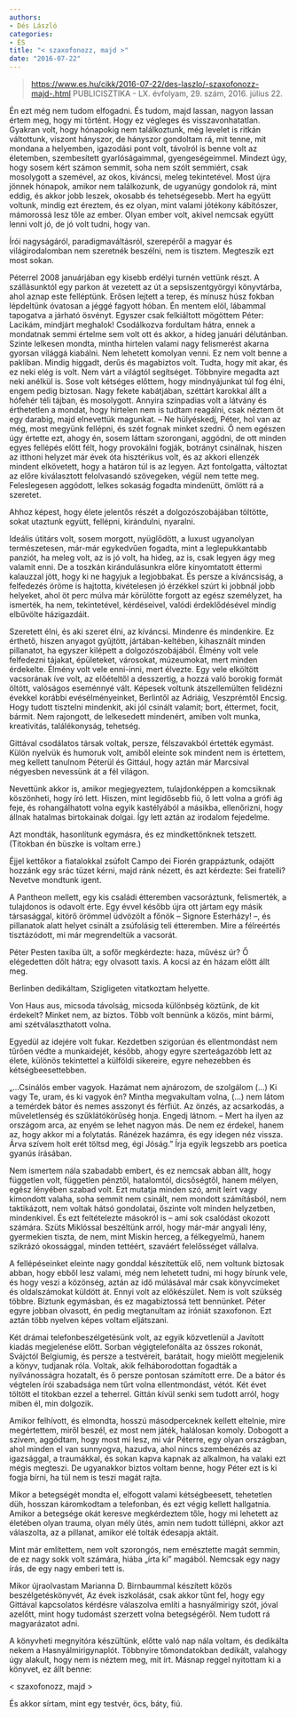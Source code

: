 ```yaml
---
authors:
- Dés László
categories:
- ÉS
title: "< szaxofonozz, majd >"
date: "2016-07-22"
---
```


> https://www.es.hu/cikk/2016-07-22/des-laszlo/-szaxofonozz-majd-.html
> PUBLICISZTIKA - LX. évfolyam, 29. szám, 2016. július 22.

Én ezt még nem tudom elfogadni. És tudom, majd lassan, nagyon lassan értem meg, hogy mi történt. Hogy ez végleges és visszavonhatatlan. Gyakran volt, hogy hónapokig nem találkoztunk, még levelet is ritkán váltottunk, viszont hányszor, de hányszor gondoltam rá, mit tenne, mit mondana a helyemben, igazodási pont volt, távolról is benne volt az életemben, szembesített gyarlóságaimmal, gyengeségeimmel. Mindezt úgy, hogy sosem kért számon semmit, soha nem szólt semmiért, csak mosolygott a szemével, az okos, kíváncsi, meleg tekintetével. Most újra jönnek hónapok, amikor nem találkozunk, de ugyanúgy gondolok rá, mint eddig, és akkor jobb leszek, okosabb és tehetségesebb. Mert ha együtt voltunk, mindig ezt éreztem, és ez olyan, mint valami jótékony kábítószer, mámorossá lesz tőle az ember. Olyan ember volt, akivel nemcsak együtt lenni volt jó, de jó volt tudni, hogy van.

Írói nagyságáról, paradigmaváltásról, szerepéről a magyar és világirodalomban  nem szeretnék beszélni, nem is tisztem.   Megteszik ezt most sokan.

Péterrel 2008 januárjában egy kisebb erdélyi turnén vettünk részt. A szállásunktól egy parkon át vezetett az út a sepsiszentgyörgyi könyvtárba, ahol aznap este felléptünk. Erősen lejtett a terep, és mínusz húsz fokban lépdeltünk óvatosan a jéggé fagyott hóban. Én mentem elöl, lábammal tapogatva a járható ösvényt. Egyszer csak felkiáltott mögöttem Péter: Lacikám, mindjárt meghalok! Csodálkozva fordultam hátra, ennek a mondatnak semmi értelme sem volt ott és akkor, a hideg januári délutánban. Szinte lelkesen mondta, mintha hirtelen valami nagy felismerést akarna gyorsan világgá kia­bálni. Nem lehetett komolyan venni. Ez nem volt benne a pakliban. Mindig higgadt, derűs és magabiztos volt. Tudta, hogy mit akar, és ez neki elég is volt. Nem várt a világtól segítséget. Többnyire megadta azt neki anélkül is. Sose volt kétséges előttem, hogy mindnyájunkat túl fog élni, engem pedig biztosan. Nagy fekete kabátjában, széttárt karokkal állt a hófehér téli tájban, és mosolygott. Annyira színpadias volt a látvány és érthetetlen a mondat, hogy hirtelen nem is tudtam reagálni, csak néztem őt egy darabig, majd elnevettük magunkat. – Ne hülyéskedj, Péter, hol van az még, most megyünk fellépni, és szét fognak minket szedni. Ő nem egészen úgy értette ezt, ahogy én, sosem láttam szorongani, aggódni, de ott minden egyes fellépés előtt félt, hogy provokálni fogják, botrányt csinálnak, hiszen az itthoni helyzet már évek óta hisztérikus volt, és az akkori ellenzék mindent elkövetett, hogy a határon túl is az legyen. Azt fontolgatta, változtat az előre kiválasztott felolvasandó szövegeken, végül nem tette meg. Feleslegesen aggódott, lelkes sokaság fogadta mindenütt, ömlött rá a szeretet.

Ahhoz képest, hogy élete jelentős részét a dolgozószobájában töltötte, sokat utaztunk együtt, fellépni, kirándulni, nyaralni.

Ideális útitárs volt, sosem morgott, nyüglődött, a luxust ugyanolyan természetesen, már-már egykedvűen fogadta, mint a leglepukkantabb panziót, ha meleg volt, az is jó volt, ha hideg, az is, csak legyen ágy meg valamit enni. De a toszkán kirándulásunkra előre kinyomtatott éttermi kalauzzal jött, hogy ki ne hagyjuk a legjobbakat. És persze a kíváncsiság, a felfedezés öröme is hajtotta, kivételesen jó érzékkel szúrt ki jobbnál jobb helyeket, ahol öt perc múlva már körülötte forgott az egész személyzet, ha ismerték, ha nem, tekintetével, kérdéseivel, valódi érdeklődésével mindig elbűvölte házigazdáit.

Szeretett élni, és aki szeret élni, az kíváncsi. Mindenre és mindenkire. Ez érthető, hiszen anyagot gyűjtött, jártában-keltében, kihasznált minden pillanatot, ha egyszer kilépett a dolgozószobájából. Élmény volt vele felfedezni tájakat, épületeket, városokat, múzeumokat, mert minden érdekelte. Élmény volt vele enni-inni, mert élvezte. Egy vele elköltött vacsorának íve volt, az előételtől a desszertig, a hozzá való borokig formát öltött, valóságos eseménnyé vált. Képesek voltunk átszellemülten felidézni évekkel korábbi evés­élményeinket, Berlintől az Adriáig, Veszprémtől Encsig. Hogy tudott tisztelni mindenkit, aki jól csinált valamit; bort, éttermet, focit, bármit. Nem rajongott, de lelkesedett mindenért, amiben volt munka, kreativitás, találékonyság, tehetség.

Gittával csodálatos társak voltak, persze, félszavakból értették egymást. Külön nyelvük és humoruk volt, amiből eleinte sok mindent nem is értettem, meg kellett tanulnom Péterül és Gittául, hogy aztán már Marcsival négyesben nevessünk át a fél világon.

Nevettünk akkor is, amikor megjegyeztem, tulajdonképpen a komcsiknak köszönheti, hogy író lett. Hiszen, mint legidősebb fiú, ő lett volna a grófi ág feje, és rohangálhatott volna egyik kastélyából a másikba, ellenőrizni, hogy állnak hatalmas birtokainak dolgai. Így lett aztán az irodalom fejedelme.

Azt mondták, hasonlítunk egymásra, és ez mindkettőnknek tetszett. (Titokban én büszke is voltam erre.)

Éjjel kettőkor a fiatalokkal zsúfolt Campo dei Fiorén grappáztunk, odajött hozzánk egy srác tüzet kérni, majd ránk nézett, és azt kérdezte: Sei fratelli? Nevetve mondtunk igent.

A Pantheon mellett, egy kis családi étteremben vacsoráztunk, felismerték, a tulajdonos is odavolt érte. Egy évvel később újra ott jártam egy másik társasággal, kitörő örömmel üdvözölt a főnök – Signore Esterházy! –, és pillanatok alatt helyet csinált a zsúfolásig teli étteremben. Mire a félreértés tisztázódott, mi már megrendeltük a vacsorát.

Péter Pesten taxiba ült, a sofőr megkérdezte: haza, művész úr? Ő elégedetten dőlt hátra; egy olvasott taxis. A kocsi az én házam előtt állt meg.

Berlinben dedikáltam, Szigligeten vitatkoztam helyette.

Von Haus aus, micsoda távolság, micsoda különbség köztünk, de kit érdekelt? Minket nem, az biztos. Több volt bennünk a közös, mint bármi, ami szétválaszthatott volna.

Egyedül az idejére volt fukar. Kezdetben szigorúan és ellentmondást nem tűrően védte a munkaidejét, később, ahogy egyre szerteágazóbb lett az élete, különös tekintettel a külföldi sikereire, egyre nehezebben és kétségbeesettebben.

„...Csinálós ember vagyok. Hazámat nem ajnározom, de szolgálom (...) Ki vagy Te, uram, és ki vagyok én? Mintha megvakultam volna, (...) nem látom a temérdek bátor és nemes asszonyt és férfiút. Az önzés, az acsarkodás, a műveletlenség és szűklátókörűség honja. Engedj látnom. – Mert ha ilyen az országom arca, az enyém se lehet nagyon más. De nem ez érdekel, hanem az, hogy akkor mi a folytatás. Ránézek hazámra, és egy idegen néz vissza. Árva szívem holt erét töltsd meg, égi Jóság.” Írja egyik legszebb ars poetica gyanús írásában.

Nem ismertem nála szabadabb embert, és ez nemcsak abban állt, hogy független volt, független pénztől, hatalomtól, dicsőségtől, hanem mélyen, egész lényében szabad volt. Ezt mutatja minden szó, amit leírt vagy kimondott valaha, soha semmit nem csinált, nem mondott számításból, nem taktikázott, nem voltak hátsó gondolatai, őszinte volt minden helyzetben, mindenkivel. És ezt feltételezte másokról is – ami sok csalódást okozott számára. Szüts Miklóssal beszéltünk arról, hogy már-már angyali lény, gyermekien tiszta, de nem, mint Miskin herceg, a félkegyelmű, hanem szikrázó okossággal, minden tettéért, szaváért felelősséget vállalva. 

A fellépéseinket eleinte nagy gonddal készítettük elő, nem voltunk biztosak abban, hogy ebből lesz valami, még nem lehetett tudni, mi hogy bírunk vele, és hogy veszi a közönség, aztán az idő múlásával már csak könyvcímeket és oldalszámokat küldött át. Ennyi volt az előkészület. Nem is volt szükség többre. Bíztunk egymásban, és ez magabiztossá tett bennünket. Péter egyre jobban olvasott, én pedig megtanultam az iróniát szaxofonon. Ezt aztán több nyelven képes voltam eljátszani.

Két drámai telefonbeszélgetésünk volt, az egyik közvetlenül a Javított kiadás megjelenése előtt. Sorban végigtelefonálta az összes rokonát, Svájctól Belgiumig, és persze a testvéreit, barátait, hogy mielőtt megjelenik a könyv, tudjanak róla. Voltak, akik felháborodottan fogadták a nyilvánosságra hozatalt, és ő persze pontosan számított erre. De a bátor és végtelen írói szabadsága nem tűrt volna ellentmondást, vétót. Két évet töltött el titokban ezzel a teherrel. Gittán kívül senki sem tudott arról, hogy miben él, min dolgozik.

Amikor felhívott, és elmondta, hosszú másodperceknek kellett eltelnie, mire megértettem, miről beszél, ez most nem játék, halálosan komoly. Dobogott a szívem, aggódtam, hogy most mi lesz, mi vár Péterre, egy olyan országban, ahol minden el van sunnyogva, hazudva, ahol nincs szembenézés az igazsággal, a traumákkal, és sokan kapva kapnak az alkalmon, ha valaki ezt mégis megteszi. De ugyanakkor biztos voltam benne, hogy Péter ezt is ki fogja bírni, ha túl nem is teszi magát rajta.

Mikor a betegségét mondta el, elfogott valami kétségbeesett, tehetetlen düh, hosszan káromkodtam a telefonban, és ezt végig kellett hallgatnia. Amikor a betegsége okát keresve megkérdeztem tőle, hogy mi lehetett az életében olyan trauma, olyan mély ütés, amin nem tudott túllépni, akkor azt válaszolta, az a pillanat, amikor elé tolták édesapja aktáit.

Mint már említettem, nem volt szorongós, nem emésztette magát semmin, de ez nagy sokk volt számára, hiá­ba „írta ki” magából. Nemcsak egy nagy írás, de egy nagy emberi tett is.

Mikor újraolvastam Marianna D. Birnbaummal készített közös beszélgetéskönyvét, Az évek iszkolását, csak akkor tűnt fel, hogy egy Gittával kapcsolatos kérdésre válaszolva említi a hasnyálmirigy szót, jóval azelőtt, mint hogy tudomást szerzett volna betegségéről. Nem tudott rá magyarázatot adni.

A könyvheti megnyitóra készültünk, előtte való nap nála voltam, és dedikálta nekem a Hasnyálmirigynaplót. Többnyire tőmondatokban dedikált, valahogy úgy alakult, hogy nem is néztem meg, mit írt. Másnap reggel nyitottam ki a könyvet, ez állt benne:

< szaxofonozz, majd >

És akkor sírtam, mint egy testvér, öcs, báty, fiú.
